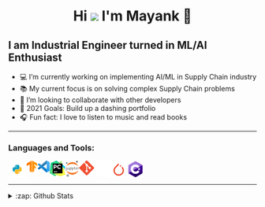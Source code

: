 <h1 align="center">Hi <img src="https://github.com/TheDudeThatCode/TheDudeThatCode/blob/master/Assets/Hi.gif" width="29px"/> I'm Mayank 👋

## I am Industrial Engineer turned in ML/AI Enthusiast


- 💻 I’m currently working on implementing AI/ML in Supply Chain industry
- 📚 My current focus is on solving complex Supply Chain problems
- 🤝 I’m looking to collaborate with other developers
- 🥅 2021 Goals: Build up a dashing portfolio
- 🎧 Fun fact: I love to listen to music and read books

---


### Languages and Tools:


<img align="left" alt="Python" width="36px" src="https://raw.githubusercontent.com/vkyprmr/vkyprmr/master/assets/png/python.png" />
<img align="left" alt="TensorFlow" width="24px" src="https://raw.githubusercontent.com/vkyprmr/vkyprmr/master/assets/png/tensorflow.png" />
<img align="left" alt="VSCode" width="24px" src="https://raw.githubusercontent.com/vkyprmr/vkyprmr/master/assets/png/vscode.png" />
<img align="left" alt="PyCharm" width="32px" src="https://raw.githubusercontent.com/vkyprmr/vkyprmr/master/assets/png/pycharm.png" />
<img align="left" alt="Jupyter" width="28px" src="https://raw.githubusercontent.com/vkyprmr/vkyprmr/master/assets/png/jupyter.png" />
<img align="left" alt="Git" width="30px" src="https://raw.githubusercontent.com/vkyprmr/vkyprmr/master/assets/png/git.png" />
<img align="left" alt="GitHub" width="32px" src="https://raw.githubusercontent.com/vkyprmr/vkyprmr/master/assets/png/github_white.png" />
<img align="left" alt="PyTorch" width="36px" src="https://raw.githubusercontent.com/vkyprmr/vkyprmr/master/assets/png/pytorch.png" />
<img align="left" alt="CSharp" width="32px" src="https://raw.githubusercontent.com/vkyprmr/vkyprmr/master/assets/png/csharp.png" />

<br />
<br />

---

<details>
  <summary>:zap: Github Stats</summary>

  <img align="left" alt="Mayank's Github Stats" src="https://github-readme-stats.vercel.app/api?username=Mayank-Modashiya&show_icons=true&hide_border=true&theme=dark" />
  <img align="left" alt="Mayank's Github Stats" src="https://github-readme-stats.vercel.app/api/top-langs/?username=Mayank-Modashiya&show_icons=true&hide_border=true&theme=dark" />

